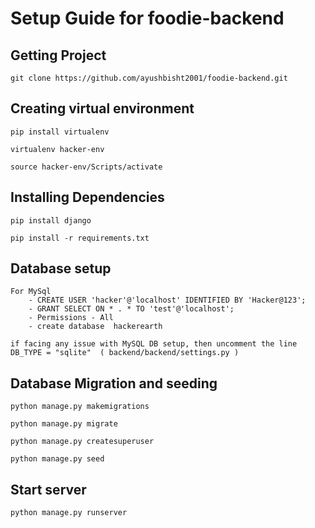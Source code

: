 # Setup Guide for foodie-backend

## Getting Project
    git clone https://github.com/ayushbisht2001/foodie-backend.git


## Creating virtual environment

    pip install virtualenv

    virtualenv hacker-env

    source hacker-env/Scripts/activate

## Installing Dependencies

    pip install django

    pip install -r requirements.txt

## Database setup

    For MySql
        - CREATE USER 'hacker'@'localhost' IDENTIFIED BY 'Hacker@123';
        - GRANT SELECT ON * . * TO 'test'@'localhost';
        - Permissions - All
        - create database  hackerearth

    if facing any issue with MySQL DB setup, then uncomment the line    
    DB_TYPE = "sqlite"  ( backend/backend/settings.py )


## Database Migration and seeding

    python manage.py makemigrations
    
    python manage.py migrate

    python manage.py createsuperuser

    python manage.py seed


## Start server

    python manage.py runserver
